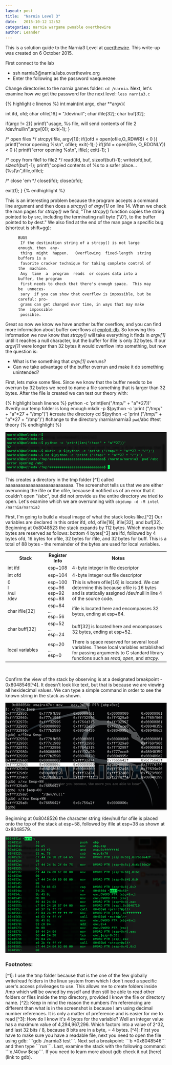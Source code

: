 ```yaml
---
layout: post
title:  "Narnia Level 3"
date:   2015-10-12 12:52
categories: narnia wargame pwnable overthewire
author: Leander
---
```


This is a solution guide to the Narnia3 Level at [overthewire](http://overthewire.org/wargames/narnia/). This write-up was created on 6 October 2015.
<!--break-->

First connect to the lab
<ul><li>ssh narnia3@narnia.labs.overthewire.org</li>
<li>Enter the following as the password vaequeezee</li></ul>

Change directories to the narnia games folder: `cd /narnia`. Next, let's examine how we get the password for the next level: `less narnia3.c`

{% highlight c linenos %}
int main(int argc, char **argv){
 
 int  ifd,  ofd;
 char ofile[16] = "/dev/null";
 char ifile[32];
 char buf[32];
 
 if(argc != 2){
  printf("usage, %s file, will send contents of file 2 /dev/null\n",argv[0]);
  exit(-1);
 }
 
/* open files */
 strcpy(ifile, argv[1]);
 if((ofd = open(ofile,O_RDWR)) < 0 ){
  printf("error opening %s\n", ofile);
  exit(-1);
 }
 if((ifd = open(ifile, O_RDONLY)) < 0 ){
  printf("error opening %s\n", ifile);
  exit(-1);
 }
 
/* copy from file1 to file2 */
 read(ifd, buf, sizeof(buf)-1);
 write(ofd,buf, sizeof(buf)-1);
 printf("copied contents of %s to a safer place... (%s)\n",ifile,ofile);
 
/* close 'em */
 close(ifd);
 close(ofd);
 
 exit(1);
}
{% endhighlight %}

This is an interesting problem because the program accepts a command line argument and then does a <em>strcpy()</em> of <em>argv[1]</em> on line 14. When we check the man pages for <em>strcpy()</em> we find, "The  strcpy()  function copies the string pointed to by src, including the terminating null byte ('\0'), to the buffer  pointed  to  by  dest." We also find at the end of the man page a specific bug (shortcut is shift+gg):

<figure class="highlight"><pre><code class="language-text" data-lang="text">BUGS
 If the destination string of a strcpy() is not large enough, then  any-
 thing  might  happen.   Overflowing  fixed-length  string  buffers is a
 favorite cracker technique for taking complete control of the  machine.
 Any  time  a  program  reads  or copies data into a buffer, the program
 first needs to check that there's enough space.  This may  be  unneces-
 sary  if you can show that overflow is impossible, but be careful: pro-
 grams can get changed over time, in ways that may make  the  impossible
 possible.</code></pre></figure>
 
Great so now we know we have another buffer overflow, and you can find more information about buffer overflows at [exploit-db](https://www.exploit-db.com/papers/13207/). So knowing this information we now know that <em>strcpy()</em> will take everything it finds in <em>argv[1]</em> until it reaches a null character, but the buffer for ifile is only 32 bytes. If our <em>argv[1]</em> were longer than 32 bytes it would overflow into something, but now the question is:

* What is the something that <em>argv[1]</em> overuns?
* Can we take advantage of the buffer overrun and make it do something unintended?

First, lets make some files. Since we know that the buffer needs to be overrun by 32 bytes we need to name a file something that is larger than 32 bytes. After the file is created we can test our theory with:

{% highlight bash linenos %}
python -c 'print(len("/tmp/" + "a"*27))' #verify our temp folder is long enough
mkdir -p $(python -c 'print ("/tmp/" + "a"*27 + "/tmp")') #create the directory
cd $(python -c 'print ("/tmp/" + "a"*27 + "/tmp")') #change to the directory
/narnia/narnia3 `pwd`/abc #test theory
{% endhighlight %}

![Test Theory](/images/narnia03_first_test.png)

This creates a directory in the tmp folder [^1] called aaaaaaaaaaaaaaaaaaaaaaaaaaa. The screenshot tells us that we are either overunning the ifile or the ofile, because it notified us of an error that it couldn't open "/abc", but did not provide us the entire directory we tried to open. Let's examine which we are overrunning with `objdump -d -M intel /narnia/narnia3`

First, I'm going to build a visual image of what the stack looks like.[^2] Our variables are declared in this order ifd, ofd, ofile[16], ifile[32], and buf[32]. Beginning at 0x8048523 the stack expands by 112 bytes. Which means the bytes are reserved as follows: bottom 4 bytes[^3] are ifd, followed by 4 bytes ofd, 16 bytes for ofile, 32 bytes for ifile, and 32 bytes for buff. This is a total of 88 bytes - the remainder of the bytes are used for local variables.

<p><table width="100%">
<tr>
      <th width="25%">Stack</th>
      <th width="15%">Register Info</th>
      <th width="60%">Notes</th>
</tr>
<tr>
      <td>int ifd</td>
      <td>esp+108</td>
      <td>4-byte integer in file descriptor</td>
</tr>
<tr>
      <td>int ofd</td>
      <td>esp+104</td>
      <td>4-byte integer out file descriptor</td>
</tr>
<tr>
      <td>0<br>
      l<br>
      /nul<br>
      /dev</br></td>
      <td>esp+100<br>
      esp+96<br>
      esp+92<br>
      esp+88</td>
      <td>This is where ofile[16] is located. We can determine this because ofile is 16 bytes and is statically assigned /dev/null in line 4 of the source code.</td>
</tr>
<tr>
      <td>char ifile[32]</td>
      <td>esp+84<br>
      ...<br>
      esp+56</br></td>
      <td>ifile is located here and encompasses 32 bytes, ending at esp+84.</td>
</tr>
<tr>
      <td>char buff[32]</td>
      <td>esp+52<br>
      ...<br>
      esp+24</br></td>
      <td>buff[32] is located here and encompasses 32 bytes, ending at esp+52.</td>
</tr>
<tr>
      <td>local variables</td>
      <td>esp+20<br>
      ...<br>
      esp+0</br></td>
      <td>There is space reserved for several local variables. These local variables established for passing arguments to C standard library functions such as <em>read</em>, <em>open</em>, and <em>strcpy</em>.</td>
</tr>
</table><br/></p>

Confirm the view of the stack by observing is at a designated breakpoint - 0x8048546[^4]. It doesn't look like text, but that is because we are viewing all hexidecimal values. We can type a simple command in order to see the known string in the stack as shown.

![gdb stack view at breakpoint](/images/narnia03_gdb_stack_view.png)

Beginning at 0x8048526 the character string /dev/null for ofile is placed onto the top of the stack at esp+58, followed by ifile at esp+38 as shown at 0x8048579.

![objdump screenshot with intel syntax](/images/narnia03_objdump_screenshot.png)


<h3>Footnotes:</h3>
[^1]: I use the tmp folder because that is the one of the few globally write/read folders in the linux system from which I don't need a specific user's access privileages to use. This allows me to create folders inside /tmp which will be owned by myself and then still be able to read other folders or files inside the tmp directory, provided I know the file or directory name.
[^2]: Keep in mind the reason the numbers I'm referencing are different than what is in the screenshot is because I am using decimal number references. It is only a matter of preference and is easier for me to read
[^3]: How do I know it's 4 bytes for the variable? Well an integer value has a maximum value of 4,294,967,296. Which factors into a value of 2^32, and last 32 bits / 8, because 8 bits are in a byte, = 4 bytes.
[^4]: First you have to make sure you have a readable file, next you need to open the file using gdb: ```gdb ./narnia3 test```. Next set a breakpoint: ```b *0x8048546``` and then type ```run```. Last, examine the stack with the following command: ```x /40xw $esp```. If you need to learn more about gdb check it out [here](link to gdb).
